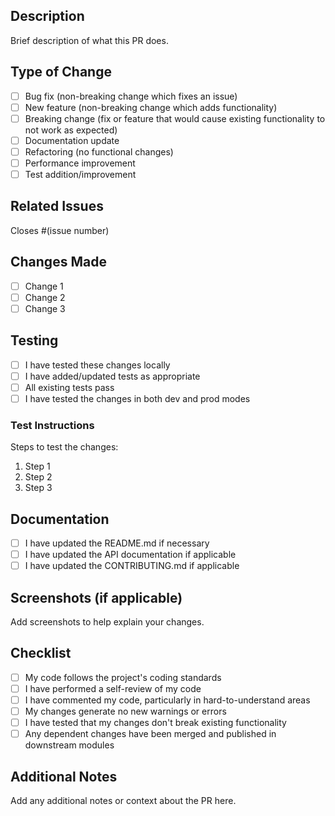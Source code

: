 ## Description
Brief description of what this PR does.

## Type of Change
- [ ] Bug fix (non-breaking change which fixes an issue)
- [ ] New feature (non-breaking change which adds functionality)
- [ ] Breaking change (fix or feature that would cause existing functionality to not work as expected)
- [ ] Documentation update
- [ ] Refactoring (no functional changes)
- [ ] Performance improvement
- [ ] Test addition/improvement

## Related Issues
Closes #(issue number)

## Changes Made
- [ ] Change 1
- [ ] Change 2
- [ ] Change 3

## Testing
- [ ] I have tested these changes locally
- [ ] I have added/updated tests as appropriate
- [ ] All existing tests pass
- [ ] I have tested the changes in both dev and prod modes

### Test Instructions
Steps to test the changes:
1. Step 1
2. Step 2
3. Step 3

## Documentation
- [ ] I have updated the README.md if necessary
- [ ] I have updated the API documentation if applicable
- [ ] I have updated the CONTRIBUTING.md if applicable

## Screenshots (if applicable)
Add screenshots to help explain your changes.

## Checklist
- [ ] My code follows the project's coding standards
- [ ] I have performed a self-review of my code
- [ ] I have commented my code, particularly in hard-to-understand areas
- [ ] My changes generate no new warnings or errors
- [ ] I have tested that my changes don't break existing functionality
- [ ] Any dependent changes have been merged and published in downstream modules

## Additional Notes
Add any additional notes or context about the PR here. 